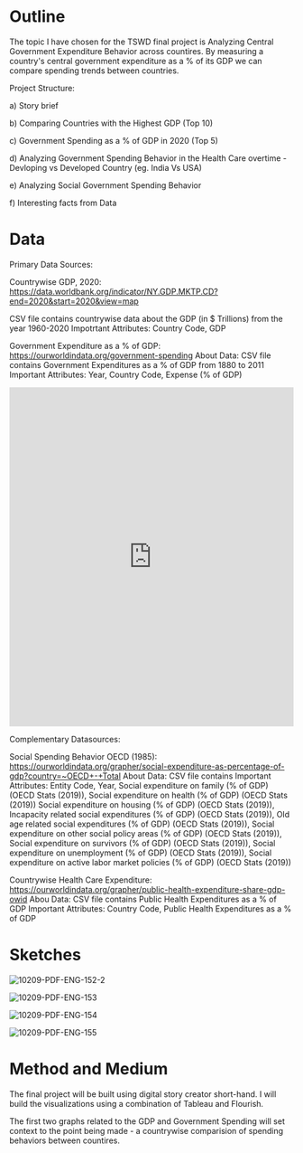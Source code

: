 # Outline

<p> 
  The topic I have chosen for the TSWD final project is Analyzing Central Government Expenditure Behavior across countires.
  By measuring a country's central government expenditure as a % of its GDP we can compare spending trends between countries.
</p>

Project Structure:

a) Story brief

b) Comparing Countries with the Highest GDP (Top 10)

c) Government Spending as a % of GDP in 2020 (Top 5)

d) Analyzing Government Spending Behavior in the Health Care overtime  -  Devloping vs Developed Country (eg. India Vs USA)

e) Analyzing Social Government Spending Behavior 

f) Interesting facts from Data



# Data 

Primary Data Sources:

Countrywise GDP, 2020:  https://data.worldbank.org/indicator/NY.GDP.MKTP.CD?end=2020&start=2020&view=map

CSV file contains countrywise data about the GDP (in $ Trillions) from the year 1960-2020
Impotrtant Attributes: Country Code, GDP

Government Expenditure as a % of GDP: https://ourworldindata.org/government-spending 
About Data: CSV file contains Government Expenditures as a % of GDP from 1880 to 2011
Important Attributes: Year, Country Code, Expense (% of GDP)

<iframe src="https://ourworldindata.org/grapher/total-gov-expenditure-gdp-wdi?time=latest&country=IND~~PER~USA~DEU~GBR" loading="lazy" style="width: 100%; height: 600px; border: 0px none;"></iframe>


Complementary Datasources:

Social Spending Behavior
OECD (1985): https://ourworldindata.org/grapher/social-expenditure-as-percentage-of-gdp?country=~OECD+-+Total
About Data: CSV file contains 
Important Attributes: Entity	Code,	Year,	Social expenditure on family (% of GDP) (OECD Stats (2019)), Social expenditure on health (% of GDP) (OECD Stats (2019)) Social expenditure on housing (% of GDP) (OECD Stats (2019)),	Incapacity related social expenditures (% of GDP) (OECD Stats (2019)),	Old age related social expenditures (% of GDP) (OECD Stats (2019)),	Social expenditure on other social policy areas (% of GDP) (OECD Stats (2019)),	Social expenditure on survivors (% of GDP) (OECD Stats (2019)),	Social expenditure on unemployment (% of GDP) (OECD Stats (2019)),	Social expenditure on active labor market policies (% of GDP) (OECD Stats (2019))



Countrywise Health Care Expenditure:
https://ourworldindata.org/grapher/public-health-expenditure-share-gdp-owid
Abou Data: CSV file contains Public Health Expenditures as a % of GDP
Important Attributes: Country Code, Public Health Expenditures as a % of GDP


# Sketches


![10209-PDF-ENG-152-2](https://user-images.githubusercontent.com/71638700/141886496-031aaf54-fc1e-4fae-b3e5-44f34082cebd.jpg)

![10209-PDF-ENG-153](https://user-images.githubusercontent.com/71638700/141886614-d52b573a-9357-4ba6-ade5-081d63d570f6.jpg)

![10209-PDF-ENG-154](https://user-images.githubusercontent.com/71638700/141886702-e15244a3-d598-4f1c-b2c8-d28bddd14142.jpg)

![10209-PDF-ENG-155](https://user-images.githubusercontent.com/71638700/141886827-feba9088-5040-4c48-b086-24a9b0b26212.jpg)



# Method and Medium

<p> The final project will be built using digital story creator short-hand.  I will build the visualizations using a combination of Tableau and Flourish. </p>
  
<p> The first two graphs related to the GDP and Government Spending will set context to the point being made - a countrywise comparision of spending behaviors between countires. </p>












